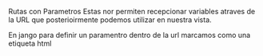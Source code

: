 Rutas con Parametros
Estas nor permiten recepcionar variables atraves de la URL que posterioirmente podemos utilizar en nuestra vista.

En jango para definir un paramentro dentro de la url marcamos como una etiqueta html